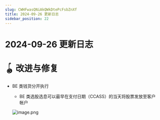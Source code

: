 ```yaml
---
slug: CWHFwasQNiAkQWkDtePcFsbZnXf
title: 2024-09-26 更新日志
sidebar_position: 22
---
```



# 2024-09-26 更新日志


# 🪀 改进与修复

- BE 类钱货分开执行
    - BE 类选股选息可以最早在支付日期（CCASS）的当天将股票发放至客户帐户

    ![image.png](/assets/b265a2f3e35c1af1d6990cb7edcf17e9.png)

